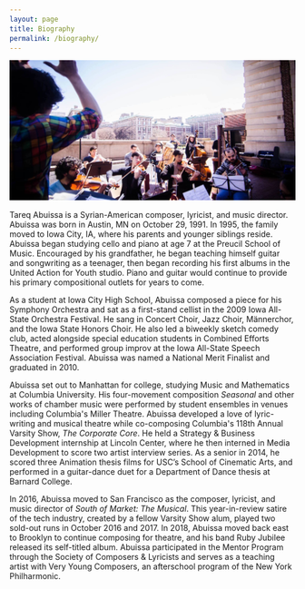 ```yaml
---
layout: page
title: Biography
permalink: /biography/
---
```


<img src="/assets/Columbians Compose crop.jpeg">

<p>Tareq Abuissa is a Syrian-American composer, lyricist, and music director. Abuissa was born in Austin, MN on October 29, 1991. In 1995, the family moved to Iowa City, IA, where his parents and younger siblings reside. Abuissa began studying cello and piano at age 7 at the Preucil School of Music. Encouraged by his grandfather, he began teaching himself guitar and songwriting as a teenager, then began recording his first albums in the United Action for Youth studio. Piano and guitar would continue to provide his primary compositional outlets for years to come.</p>

<p>As a student at Iowa City High School, Abuissa composed a piece for his Symphony Orchestra and sat as a first-stand cellist in the 2009 Iowa All-State Orchestra Festival. He sang in Concert Choir, Jazz Choir, Männerchor, and the Iowa State Honors Choir. He also led a biweekly sketch comedy club, acted alongside special education students in Combined Efforts Theatre, and performed group improv at the Iowa All-State Speech Association Festival. Abuissa was named a National Merit Finalist and graduated in 2010.</p>

<p>Abuissa set out to Manhattan for college, studying Music and Mathematics at Columbia University. His four-movement composition <i>Seasonal</i> and other works of chamber music were performed by student ensembles in venues including Columbia's Miller Theatre. Abuissa developed a love of lyric-writing and musical theatre while co-composing Columbia's 118th Annual Varsity Show, <i>The Corporate Core</i>. He held a Strategy &amp; Business Development internship at Lincoln Center, where he then interned in Media Development to score two artist interview series. As a senior in 2014, he scored three Animation thesis films for USC’s School of Cinematic Arts, and performed in a guitar-dance duet for a Department of Dance thesis at Barnard College.</p>

<p>In 2016, Abuissa moved to San Francisco as the composer, lyricist, and music director of <i>South of Market: The Musical</i>. This year-in-review satire of the tech industry, created by a fellow Varsity Show alum, played two sold-out runs in October 2016 and 2017. In 2018, Abuissa moved back east to Brooklyn to continue composing for theatre, and his band Ruby Jubilee released its self-titled album. Abuissa participated in the Mentor Program through the Society of Composers &amp; Lyricists and serves as a teaching artist with Very Young Composers, an afterschool program of the New York Philharmonic.</p>